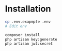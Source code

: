 # Installation
```bash
cp .env.exapmple .env
# Edit env

composer install
php artisan key:generate
php artisan jwt:secret
```

